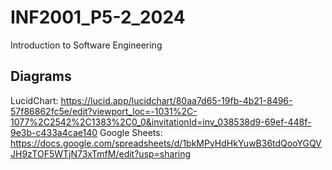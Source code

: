 # INF2001_P5-2_2024
Introduction to Software Engineering

## Diagrams
LucidChart: https://lucid.app/lucidchart/80aa7d65-19fb-4b21-8496-57f86862fc5e/edit?viewport_loc=-1031%2C-1077%2C2542%2C1383%2C0_0&invitationId=inv_038538d9-69ef-448f-9e3b-c433a4cae140
Google Sheets: https://docs.google.com/spreadsheets/d/1bkMPyHdHkYuwB36tdQooYGQVJH9zTOF5WTjN73xTmfM/edit?usp=sharing
